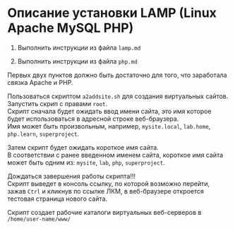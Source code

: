 # Описание установки LAMP (Linux Apache MySQL PHP)

1. Выполнить инструкции из файла `lamp.md`

2. Выполнить инструкции из файла `php.md`

Первых двух пунктов должно быть достаточно для того, что заработала связка Apache и PHP.

Пользоваться скриптом `a2addsite.sh` для создания виртуальных сайтов.  
Запустить скрип с правами `root`.  
Скрипт сначала будет ожидать ввод имени сайта, это имя которое будет использоваться в адресной строке веб-браузера.  
Имя может быть произвольным, например, `mysite.local`, `lab.home`, `php.learn`, `superproject`.  

Затем скрипт будет ожидать короткое имя сайта.  
В соответствии с ранее введенном именем сайта, короткое имя сайта может быть одним из:
`mysite`, `lab`, `php`, `superproject`.

Дождаться завершения работы скрипта!!!  
Скрипт выведет в консоль ссылку, по которой возможно перейти, зажав `Ctrl` и кликнув по ссылке ЛКМ, в веб-браузере откроется тестовая страница нового сайта.

Скрипт создает рабочие каталоги виртуальных веб-серверов в `/home/user-name/www/`
